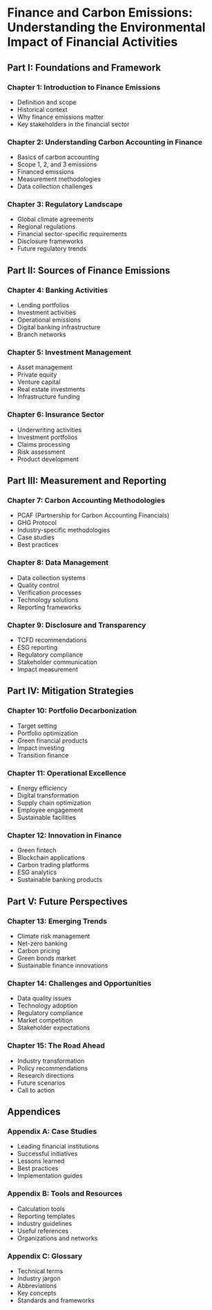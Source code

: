 # Finance and Carbon Emissions: Understanding the Environmental Impact of Financial Activities

## Part I: Foundations and Framework

### Chapter 1: Introduction to Finance Emissions

- Definition and scope
- Historical context
- Why finance emissions matter
- Key stakeholders in the financial sector

### Chapter 2: Understanding Carbon Accounting in Finance

- Basics of carbon accounting
- Scope 1, 2, and 3 emissions
- Financed emissions
- Measurement methodologies
- Data collection challenges

### Chapter 3: Regulatory Landscape

- Global climate agreements
- Regional regulations
- Financial sector-specific requirements
- Disclosure frameworks
- Future regulatory trends

## Part II: Sources of Finance Emissions

### Chapter 4: Banking Activities

- Lending portfolios
- Investment activities
- Operational emissions
- Digital banking infrastructure
- Branch networks

### Chapter 5: Investment Management

- Asset management
- Private equity
- Venture capital
- Real estate investments
- Infrastructure funding

### Chapter 6: Insurance Sector

- Underwriting activities
- Investment portfolios
- Claims processing
- Risk assessment
- Product development

## Part III: Measurement and Reporting

### Chapter 7: Carbon Accounting Methodologies

- PCAF (Partnership for Carbon Accounting Financials)
- GHG Protocol
- Industry-specific methodologies
- Case studies
- Best practices

### Chapter 8: Data Management

- Data collection systems
- Quality control
- Verification processes
- Technology solutions
- Reporting frameworks

### Chapter 9: Disclosure and Transparency

- TCFD recommendations
- ESG reporting
- Regulatory compliance
- Stakeholder communication
- Impact measurement

## Part IV: Mitigation Strategies

### Chapter 10: Portfolio Decarbonization

- Target setting
- Portfolio optimization
- Green financial products
- Impact investing
- Transition finance

### Chapter 11: Operational Excellence

- Energy efficiency
- Digital transformation
- Supply chain optimization
- Employee engagement
- Sustainable facilities

### Chapter 12: Innovation in Finance

- Green fintech
- Blockchain applications
- Carbon trading platforms
- ESG analytics
- Sustainable banking products

## Part V: Future Perspectives

### Chapter 13: Emerging Trends

- Climate risk management
- Net-zero banking
- Carbon pricing
- Green bonds market
- Sustainable finance innovations

### Chapter 14: Challenges and Opportunities

- Data quality issues
- Technology adoption
- Regulatory compliance
- Market competition
- Stakeholder expectations

### Chapter 15: The Road Ahead

- Industry transformation
- Policy recommendations
- Research directions
- Future scenarios
- Call to action

## Appendices

### Appendix A: Case Studies

- Leading financial institutions
- Successful initiatives
- Lessons learned
- Best practices
- Implementation guides

### Appendix B: Tools and Resources

- Calculation tools
- Reporting templates
- Industry guidelines
- Useful references
- Organizations and networks

### Appendix C: Glossary

- Technical terms
- Industry jargon
- Abbreviations
- Key concepts
- Standards and frameworks